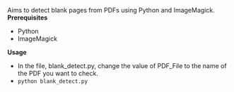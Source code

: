 Aims to detect blank pages from PDFs using Python and ImageMagick.
**Prerequisites**

* Python
* ImageMagick

**Usage**

* In the file, blank_detect.py, change the value of PDF_File to the name of the PDF you want to check.
* `python blank_detect.py`
